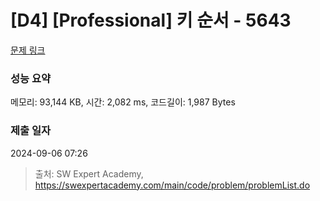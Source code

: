 # [D4] [Professional] 키 순서 - 5643 

[문제 링크](https://swexpertacademy.com/main/code/problem/problemDetail.do?contestProbId=AWXQsLWKd5cDFAUo) 

### 성능 요약

메모리: 93,144 KB, 시간: 2,082 ms, 코드길이: 1,987 Bytes

### 제출 일자

2024-09-06 07:26



> 출처: SW Expert Academy, https://swexpertacademy.com/main/code/problem/problemList.do